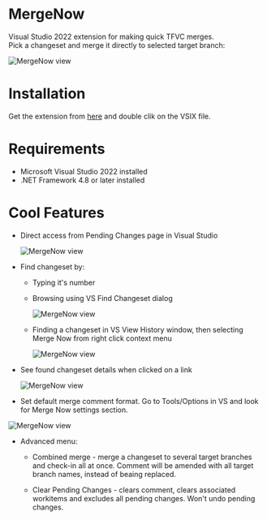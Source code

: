 # MergeNow
Visual Studio 2022 extension for making quick TFVC merges.\
Pick a changeset and merge it directly to selected target branch:

![MergeNow view](https://github.com/kamil-wachala/MergeNow/blob/main/docs/MergeNowView.png)

# Installation
Get the extension from [here](https://marketplace.visualstudio.com/items?itemName=KamilWachala.MergeNow10) and double clik on the VSIX file.

# Requirements
* Microsoft Visual Studio 2022 installed
* .NET Framework 4.8 or later installed

# Cool Features
* Direct access from Pending Changes page in Visual Studio
  
  ![MergeNow view](https://github.com/kamil-wachala/MergeNow/blob/main/docs/PendingChanges.png)

* Find changeset by:
  
  * Typing it's number
    
  * Browsing using VS Find Changeset dialog
    
     ![MergeNow view](https://github.com/kamil-wachala/MergeNow/blob/main/docs/FindChangeset.png)
    
  * Finding a changeset in VS View History window, then selecting Merge Now from right click context menu
    
    ![MergeNow view](https://github.com/kamil-wachala/MergeNow/blob/main/docs/History.png)
    
* See found changeset details when clicked on a link
  
   ![MergeNow view](https://github.com/kamil-wachala/MergeNow/blob/main/docs/ChangesetDetails.png)
  
* Set default merge comment format. Go to Tools/Options in VS and look for Merge Now settings section.
  
![MergeNow view](https://github.com/kamil-wachala/MergeNow/blob/main/docs/Settings.png)

* Advanced menu:
  
  * Combined merge - merge a changeset to several target branches and check-in all at once. Comment will be amended with all target branch names, instead of beaing replaced.
    
  * Clear Pending Changes - clears comment, clears associated workitems and excludes all pending changes. Won't undo pending changes.
